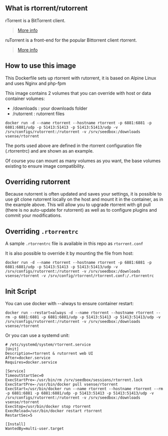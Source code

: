## What is rtorrent/rutorrent

rTorrent is a BitTorrent client.
> [More info](https://github.com/rakshasa/rtorrent)

ruTorrent is a front-end for the popular Bittorrent client rtorrent.
> [More info](https://github.com/Novik/ruTorrent)

## How to use this image

This Dockerfile sets up rtorrent with rutorrent, it is based on Alpine Linux and uses Nginx and php-fpm

This image contains 2 volumes that you can override with host or data container volumes:
- /downloads : your downloads folder
- /rutorrent : rutorrent files

```
docker run -d --name rtorrent --hostname rtorrent -p 6881:6881 -p 6881:6881/udp -p 51413:51413 -p 51413:51413/udp -v /srv/configs/rutorrent:/rutorrent -v /srv/seedbox:/downloads vsense/rtorrent
```

The ports used above are defined in the rtorrent configuration file (.rtorrentrc) and are shown as an example.

Of course you can mount as many volumes as you want, the base volumes existing to ensure image compatibility.

## Overriding rutorrent

Because rutorrent is often updated and saves your settings, it is possible to use git clone rutorrent locally on the host and mount it in the container, as in the example above. This will allow you to upgrade rtorrent with git pull (there is no auto-update for rutorrent) as well as to configure plugins and commit your modifications.

## Overriding `.rtorrentrc`

A sample `.rtorrentrc` file is available in this repo as `rtorrent.conf`

It is also possible to override it by mounting the file from host:

```
docker run -d --name rtorrent --hostname rtorrent -p 6881:6881 -p 6881:6881/udp -p 51413:51413 -p 51413:51413/udp -v /srv/configs/rutorrent:/rutorrent -v /srv/seedbox:/downloads vsense/rtorrent -v /srv/config/rtorrent/rtorrent.conf:/.rtorrentrc
```

## Init Script

You can use docker with --always to ensure container restart:

```
docker run --restart=always -d --name rtorrent --hostname rtorrent --rm -p 6881:6881 -p 6881:6881/udp -p 51413:51413 -p 51413:51413/udp -v /srv/configs/rutorrent:/rutorrent -v /srv/seedbox:/downloads vsense/rtorrent
```

Or you can use a systemd unit:

```
# /etc/systemd/system/rtorrent.service
[Unit]
Description=rtorrent & rutorrent web UI
After=docker.service
Requires=docker.service

[Service]
TimeoutStartSec=0
ExecStartPre=-/usr/bin/rm /srv/seedbox/sessions/rtorrent.lock
ExecStartPre=-/usr/bin/docker pull vsense/rtorrent
ExecStart=/usr/bin/docker run --name rtorrent --hostname rtorrent --rm -p 6881:6881 -p 6881:6881/udp -p 51413:51413 -p 51413:51413/udp -v /srv/configs/rutorrent:/rutorrent -v /srv/seedbox:/downloads vsense/rtorrent
ExecStop=/usr/bin/docker stop rtorrent
ExecReload=/usr/bin/docker restart rtorrent
RestartSec=5

[Install]
WantedBy=multi-user.target
```

